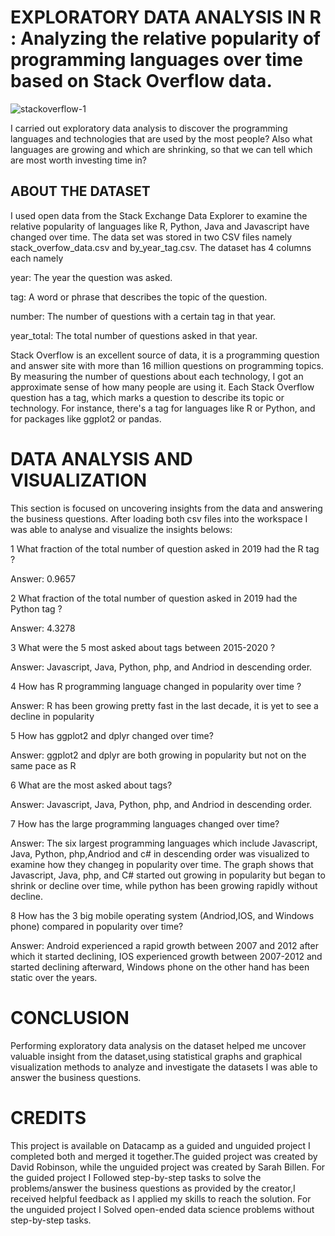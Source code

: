 # EXPLORATORY DATA ANALYSIS IN R : Analyzing the relative popularity of programming languages over time based on Stack Overflow data.

![stackoverflow-1](https://user-images.githubusercontent.com/105368173/228001250-b932b334-7592-4082-a8bd-2b7532f69888.png)

I carried out exploratory data analysis to discover the programming languages and technologies that are used by the most people? Also what languages are growing and which are shrinking, so that we can tell which are most worth investing time in?
 
 ## ABOUT THE DATASET
I used open data from the Stack Exchange Data Explorer to examine the relative popularity of languages like R, Python, Java and Javascript have changed over time. The data set was stored in two CSV files namely stack_overfow_data.csv and by_year_tag.csv. The dataset has 4 columns each namely

year: The year the question was asked.

tag: A word or phrase that describes the topic of the question.

number: The number of questions with a certain tag in that year.

year_total: The total number of questions asked in that year.

Stack Overflow is an excellent source of data, it is a programming question and answer site with more than 16 million questions on programming topics. By measuring the number of questions about each technology, I got an approximate sense of how many people are using it. Each Stack Overflow question has a tag, which marks a question to describe its topic or technology. For instance, there's a tag for languages like R or Python, and for packages like ggplot2 or pandas.

# DATA ANALYSIS AND VISUALIZATION
This section is focused on uncovering insights from the data and answering the business questions. After loading both csv files into the workspace I was able to 
analyse and visualize the insights belows:

1 What fraction of the total number of question asked in 2019 had the R tag ? 

Answer: 0.9657

2 What fraction of the total number of question asked in 2019 had the Python tag ? 

Answer: 4.3278

3 What were the 5 most asked about tags between 2015-2020 ?

Answer: Javascript, Java, Python, php, and Andriod in descending order.

4 How has R programming language changed in popularity over time ? 

Answer: R has been growing pretty fast in the last decade, it is yet to see a decline in popularity

5 How has ggplot2 and dplyr changed over time? 

Answer: ggplot2 and dplyr are both growing in popularity but not on the same pace as R

6 What are the most asked about tags? 

Answer: Javascript, Java, Python, php, and Andriod in descending order.

7 How has the large programming languages changed over time?

Answer: The six largest programming languages which include Javascript, Java, Python, php,Andriod and c# in descending order was visualized to examine how they  changeg in popularity over time. The graph shows that Javascript, Java, php, and C# started out growing in popularity but began to shrink or decline over time, while python has been growing rapidly without decline.

8 How has the 3 big mobile operating system (Andriod,IOS, and Windows phone) compared  in popularity over time?

Answer:  Android experienced a rapid growth between 2007 and 2012 after which it started declining, IOS experienced growth between 2007-2012 and started declining afterward, Windows phone on the other hand has been static over the years.

# CONCLUSION
Performing exploratory data analysis on the dataset helped me uncover valuable insight from the dataset,using statistical graphs and graphical visualization methods to analyze and investigate the datasets I was able to answer the business questions.

# CREDITS
This project is available on Datacamp as a guided and unguided project I completed both and merged it together.The guided project was created by David Robinson, while the unguided project was created by Sarah Billen. For the guided project I Followed step-by-step tasks to solve the problems/answer the business questions as provided by the creator,I received helpful feedback as I applied my skills to reach the solution. For the unguided project I Solved open-ended data science problems without step-by-step tasks. 
